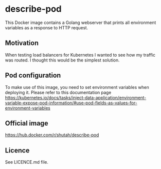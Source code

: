 # describe-pod

This Docker image contains a Golang webserver that prints all environment variables as a response to HTTP request. 

## Motivation

When testing load balancers for Kubernetes I wanted to see how my traffic was routed. I thought this would be the simplest solution.

## Pod configuration

To make use of this image, you need to set environment variables when deploying it. Please refer to this documentation page https://kubernetes.io/docs/tasks/inject-data-application/environment-variable-expose-pod-information/#use-pod-fields-as-values-for-environment-variables

## Official image

https://hub.docker.com/r/shutah/describe-pod

## Licence

See LICENCE.md file.